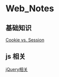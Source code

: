 # Web_Notes

## 基础知识
[Cookie vs. Session](/HTTP/Cookie_Vs_Session.md)

## js 相关
[jQuery相关](/Javascript/JQuery.md)
